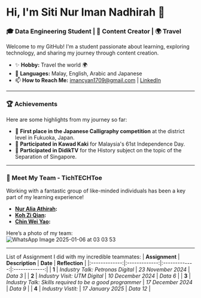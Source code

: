 # Hi, I'm Siti Nur Iman Nadhirah 👋  
### 🎓 Data Engineering Student | 🎥 Content Creator | 🌍 Travel  

Welcome to my GitHub! I'm a student passionate about learning, exploring technology, and sharing my journey through content creation.  

- ✨ **Hobby:** Travel the world 🌍  
- 🌱 **Languages:** Malay, English, Arabic and Japanese 
- 📫 **How to Reach Me:** imancyan1709@gmail.com | [LinkedIn](https://www.linkedin.com/in/siti-nur-iman-nadhirah-983b56312?utm_source=share&utm_campaign=share_via&utm_content=profile&utm_medium=ios_app)

---

### 🏆 Achievements  
Here are some highlights from my journey so far:  
- 🥇 **First place in the Japanese Calligraphy competition** at the district level in Fukuoka, Japan.  
- 📜 **Participated in Kawad Kaki** for Malaysia's 61st Independence Day.  
- 🌟 **Participated in DidikTV** for the History subject on the topic of the Separation of Singapore.  

---

### 🤝 Meet My Team - TichTECHToe 
Working with a fantastic group of like-minded individuals has been a key part of my learning experience!  
- **[Nur Alia Athirah](https://github.com/nuraliaathirah):**  
- **[Koh Zi Qian](https://github.com/kohziqian):** 
- **[Chin Wei Yao](https://github.com/chinweiyao):**   

Here’s a photo of my team:  
![WhatsApp Image 2025-01-06 at 03 03 53](https://github.com/user-attachments/assets/b7b66ef8-a4c9-427e-bda5-492b87da04ff)

---
List of Assignment I did with my incredible teammates: 
| **Assignment**  | **Description**  | **Date**  | **Reflection**  |
|:-------------:|:-------------:|:-------------:|:-------------:|
| **1**     | *Industry Talk: Petronas Digital*      | *23 November 2024*      | *Data 3*      |
| **2**     | *Industry Visit: UTM Digital*      | *10 December 2024*      | *Data 6*      |
| **3**     | *Industry Talk: Skills required to be a good programmer*      | *17 December 2024*      | *Data 9*      |
| **4**     | *Industry Vistit:*     | *17 January 2025*     | *Data 12*     |


